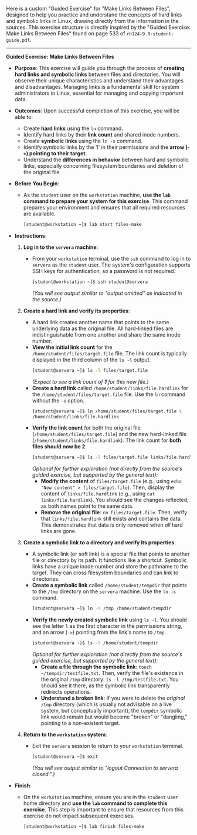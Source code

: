 Here is a custom "Guided Exercise" for "Make Links Between Files", designed to help you practice and understand the concepts of hard links and symbolic links in Linux, drawing directly from the information in the sources. This exercise structure is directly inspired by the "Guided Exercise: Make Links Between Files" found on page 533 of `rh124-9.0-student-guide.pdf`.

***

**Guided Exercise: Make Links Between Files**

*   **Purpose**: This exercise will guide you through the process of **creating hard links and symbolic links** between files and directories. You will observe their unique characteristics and understand their advantages and disadvantages. Managing links is a fundamental skill for system administrators in Linux, essential for managing and copying important data.

*   **Outcomes**: Upon successful completion of this exercise, you will be able to:
    *   Create **hard links** using the `ln` command.
    *   Identify hard links by their **link count** and shared inode numbers.
    *   Create **symbolic links** using the `ln -s` command.
    *   Identify symbolic links by the 'l' in their permissions and the **arrow (`->`) pointing to their target**.
    *   Understand the **differences in behavior** between hard and symbolic links, especially concerning filesystem boundaries and deletion of the original file.

*   **Before You Begin**:
    *   As the `student` user on the `workstation` machine, **use the `lab` command to prepare your system for this exercise**. This command prepares your environment and ensures that all required resources are available.
        ```bash
        [student@workstation ~]$ lab start files-make
        ```

*   **Instructions**:

    1.  **Log in to the `servera` machine**:
        *   From your `workstation` terminal, use the `ssh` command to log in to `servera` as the `student` user. The system's configuration supports SSH keys for authentication, so a password is not required.
            ```bash
            [student@workstation ~]$ ssh student@servera
            ```
            *(You will see output similar to "output omitted" as indicated in the source.)*

    2.  **Create a hard link and verify its properties**:
        *   A hard link creates another name that points to the same underlying data as the original file. All hard-linked files are indistinguishable from one another and share the same inode number.
        *   **View the initial link count** for the `/home/student/files/target.file` file. The link count is typically displayed in the third column of the `ls -l` output.
            ```bash
            [student@servera ~]$ ls -l files/target.file
            ```
            *(Expect to see a link count of **1** for this new file.)*
        *   **Create a hard link** called `/home/student/links/file.hardlink` for the `/home/student/files/target.file` file. Use the `ln` command without the `-s` option.
            ```bash
            [student@servera ~]$ ln /home/student/files/target.file \
            /home/student/links/file.hardlink
            ```
        *   **Verify the link count** for both the original file (`/home/student/files/target.file`) and the new hard-linked file (`/home/student/links/file.hardlink`). The link count for **both files should now be 2**.
            ```bash
            [student@servera ~]$ ls -l files/target.file links/file.hardlink
            ```
            *Optional for further exploration (not directly from the source's guided exercise, but supported by the general text):*
            *   **Modify the content** of `files/target.file` (e.g., using `echo "New content" > files/target.file`). Then, display the content of `links/file.hardlink` (e.g., using `cat links/file.hardlink`). You should see the changes reflected, as both names point to the same data.
            *   **Remove the original file**: `rm files/target.file`. Then, verify that `links/file.hardlink` still exists and contains the data. This demonstrates that data is only removed when *all* hard links are gone.

    3.  **Create a symbolic link to a directory and verify its properties**:
        *   A symbolic link (or soft link) is a special file that points to another file or directory by its path. It functions like a shortcut. Symbolic links have a unique inode number and store the pathname to the target. They can cross filesystem boundaries and can link to directories.
        *   **Create a symbolic link** called `/home/student/tempdir` that points to the `/tmp` directory on the `servera` machine. Use the `ln -s` command.
            ```bash
            [student@servera ~]$ ln -s /tmp /home/student/tempdir
            ```
        *   **Verify the newly created symbolic link** using `ls -l`. You should see the letter `l` as the first character in the permissions string, and an arrow (`->`) pointing from the link's name to `/tmp`.
            ```bash
            [student@servera ~]$ ls -l /home/student/tempdir
            ```
            *Optional for further exploration (not directly from the source's guided exercise, but supported by the general text):*
            *   **Create a file through the symbolic link**: `touch ~/tempdir/testfile.txt`. Then, verify the file's existence in the original `/tmp` directory: `ls -l /tmp/testfile.txt`. You should see it there, as the symbolic link transparently redirects operations.
            *   **Understand a broken link**: If you were to delete the *original* `/tmp` directory (which is usually not advisable on a live system, but conceptually important), the `tempdir` symbolic link would remain but would become "broken" or "dangling," pointing to a non-existent target.

    4.  **Return to the `workstation` system**:
        *   Exit the `servera` session to return to your `workstation` terminal.
            ```bash
            [student@servera ~]$ exit
            ```
            *(You will see output similar to "logout Connection to servera closed.".)*

*   **Finish**:
    *   On the `workstation` machine, ensure you are in the `student` user home directory and **use the `lab` command to complete this exercise**. This step is important to ensure that resources from this exercise do not impact subsequent exercises.
        ```bash
        [student@workstation ~]$ lab finish files-make
        ```